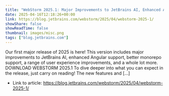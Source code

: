 ```yaml
---
title: "WebStorm 2025.1: Major Improvements to JetBrains AI, Enhanced Angular Support, and Better Monorepo Support"
date: 2025-04-16T12:18:26+00:00
link: https://blog.jetbrains.com/webstorm/2025/04/webstorm-2025-1/
showShare: false
showReadTime: false
thumbnail: images/misc.png
tags: ["blog.jetbrains.com"]
---
```

Our first major release of 2025 is here! This version includes major improvements to JetBrains AI, enhanced Angular support, better monorepo support, a range of user experience improvements, and a whole lot more. DOWNLOAD WEBSTORM 2025.1 To dive deeper into what you can expect in the release, just carry on reading! The new features and […]

- Link to article: https://blog.jetbrains.com/webstorm/2025/04/webstorm-2025-1/